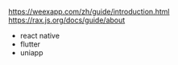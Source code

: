 
https://weexapp.com/zh/guide/introduction.html
https://rax.js.org/docs/guide/about

- react native
- flutter
- uniapp
  
